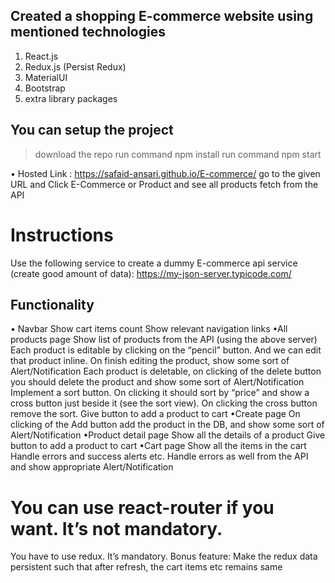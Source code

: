 ## Created a shopping E-commerce website using mentioned technologies

1. React.js
2. Redux.js (Persist Redux)
3. MaterialUI
4. Bootstrap
5. extra library packages

## You can setup the project

> download the repo
> run command npm install
> run command npm start

• Hosted Link : https://safaid-ansari.github.io/E-commerce/
go to the given URL and Click E-Commerce or Product and see all products fetch from the API

# Instructions

Use the following service to create a dummy E-commerce api service (create good amount of data): https://my-json-server.typicode.com/

## Functionality

• Navbar
Show cart items count
Show relevant navigation links
•All products page
Show list of products from the API (using the above server)
Each product is editable by clicking on the “pencil” button. And we can edit that product inline. On finish editing the product, show some sort of Alert/Notification
Each product is deletable, on clicking of the delete button you should delete the product and show some sort of Alert/Notification
Implement a sort button. On clicking it should sort by “price” and show a cross button just beside it (see the sort view). On clicking the cross button remove the sort.
Give button to add a product to cart
•Create page
On clicking of the Add button add the product in the DB, and show some sort of Alert/Notification
•Product detail page
Show all the details of a product
Give button to add a product to cart
•Cart page
Show all the items in the cart
Handle errors and success alerts etc.
Handle errors as well from the API and show appropriate Alert/Notification

# You can use react-router if you want. It’s not mandatory.

You have to use redux. It’s mandatory.
Bonus feature: Make the redux data persistent such that after refresh, the cart items etc remains same
